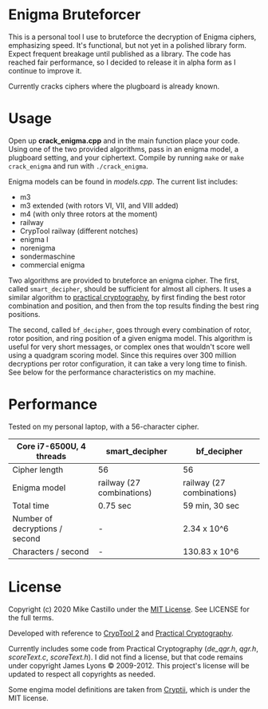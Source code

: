 # Enigma Bruteforcer

This is a personal tool I use to bruteforce the decryption of Enigma ciphers, emphasizing speed. It's functional, but not yet in a polished library form. Expect frequent breakage until published as a library. The code has reached fair performance, so I decided to release it in alpha form as I continue to improve it.

Currently cracks ciphers where the plugboard is already known.


# Usage

Open up **crack_enigma.cpp** and in the main function place your code. Using one of the two provided algorithms, pass in an enigma model, a plugboard setting, and your ciphertext. Compile by running `make` or `make crack_enigma` and run with `./crack_enigma`.

Enigma models can be found in *models.cpp*. The current list includes:
* m3
* m3 extended (with rotors VI, VII, and VIII added)
* m4 (with only three rotors at the moment)
* railway
* CrypTool railway (different notches)
* enigma I
* norenigma
* sondermaschine
* commercial enigma

Two algorithms are provided to bruteforce an enigma cipher. The first, called `smart_decipher`, should be sufficient for almost all ciphers. It uses a similar algorithm to [practical cryptography](http://www.practicalcryptography.com/cryptanalysis/breaking-machine-ciphers/cryptanalysis-enigma-part-2/), by first finding the best rotor combination and position, and then from the top results finding the best ring positions.

The second, called `bf_decipher`, goes through every combination of rotor, rotor position, and ring position of a given enigma model. This algorithm is useful for very short messages, or complex ones that wouldn't score well using a quadgram scoring model. Since this requires over 300 million decryptions per rotor configuration, it can take a very long time to finish. See below for the performance characteristics on my machine.



# Performance

Tested on my personal laptop, with a 56-character cipher.



| Core i7-6500U, 4 threads       | smart_decipher            | bf_decipher               |
| ------------------------------ | ------------------------- | ------------------------- |
| Cipher length                  | 56                        | 56                        |
| Enigma model                   | railway (27 combinations) | railway (27 combinations) |
| Total time                     | 0.75 sec                  | 59 min, 30 sec            |
| Number of decryptions / second | -                         | 2.34 x 10^6               |
| Characters / second            | -                         | 130.83 x 10^6             |




# License

Copyright (c) 2020 Mike Castillo under the [MIT License](https://choosealicense.com/licenses/mit/). See LICENSE for the full terms.

Developed with reference to [CrypTool 2](https://www.cryptool.org/en/cryptool2) and [Practical Cryptography](http://www.practicalcryptography.com/cryptanalysis/breaking-machine-ciphers/cryptanalysis-enigma-part-2/).

Currently includes some code from Practical Cryptography (*de_qgr.h*, *qgr.h*, *scoreText.c*, *scoreText.h*). I did not find a license, but that code remains under copyright James Lyons © 2009-2012. This project's license will be updated to respect all copyrights as needed.

Some engima model definitions are taken from [Cryptii](https://github.com/cryptii/cryptii), which is under the MIT license.
